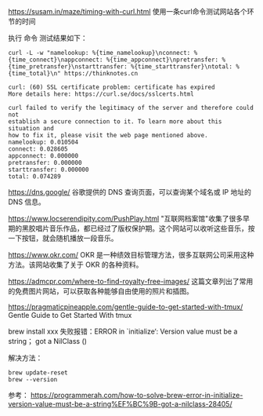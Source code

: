 https://susam.in/maze/timing-with-curl.html 使用一条curl命令测试网站各个环节的时间

执行 命令 测试结果如下：

```shell
curl -L -w "namelookup: %{time_namelookup}\nconnect: %{time_connect}\nappconnect: %{time_appconnect}\npretransfer: %{time_pretransfer}\nstarttransfer: %{time_starttransfer}\ntotal: %{time_total}\n" https://thinknotes.cn
```

```shell
curl: (60) SSL certificate problem: certificate has expired
More details here: https://curl.se/docs/sslcerts.html

curl failed to verify the legitimacy of the server and therefore could not
establish a secure connection to it. To learn more about this situation and
how to fix it, please visit the web page mentioned above.
namelookup: 0.010504
connect: 0.028605
appconnect: 0.000000
pretransfer: 0.000000
starttransfer: 0.000000
total: 0.074289
```

https://dns.google/ 谷歌提供的 DNS 查询页面，可以查询某个域名或 IP 地址的 DNS 信息。

https://www.locserendipity.com/PushPlay.html   "互联网档案馆"收集了很多早期的黑胶唱片音乐作品，都已经过了版权保护期。这个网站可以收听这些音乐，按一下按钮，就会随机播放一段音乐。

https://www.okr.com/  OKR 是一种绩效目标管理方法，很多互联网公司采用这种方法。该网站收集了关于 OKR 的各种资料。

https://admcpr.com/where-to-find-royalty-free-images/   这篇文章列出了常用的免费图片网站，可以获取各种能够自由使用的照片和插图。

https://pragmaticpineapple.com/gentle-guide-to-get-started-with-tmux/  Gentle Guide to Get Started With tmux

brew install xxx 失败报错：ERROR in `initialize‘: Version value must be a string； got a NilClass ()

解决方法： 

```shell
brew update-reset
brew --version
```

参考： https://programmerah.com/how-to-solve-brew-error-in-initialize-version-value-must-be-a-string%EF%BC%9B-got-a-nilclass-28405/





